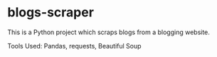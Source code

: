 # blogs-scraper

This is a Python project which scraps blogs from a blogging website.

Tools Used:  Pandas, requests, Beautiful Soup
